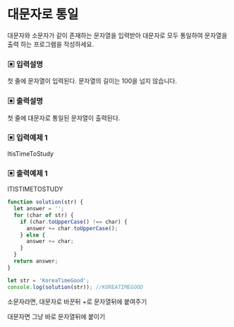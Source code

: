 # 대문자로 통일

대문자와 소문자가 같이 존재하는 문자열을 입력받아 대문자로 모두 통일하여 문자열을 출력 하는 프로그램을 작성하세요.

### ▣ 입력설명

첫 줄에 문자열이 입력된다. 문자열의 길이는 100을 넘지 않습니다.

### ▣ 출력설명

첫 줄에 대문자로 통일된 문자열이 출력된다.

### ▣ 입력예제 1

ItisTimeToStudy

### ▣ 출력예제 1

ITISTIMETOSTUDY

```javascript
function solution(str) {
  let answer = '';
  for (char of str) {
    if (char.toUpperCase() !== char) {
      answer += char.toUpperCase();
    } else {
      answer += char;
    }
  }
  return answer;
}

let str = 'KoreaTimeGood';
console.log(solution(str)); //KOREATIMEGOOD
```

소문자라면, 대문자로 바꾼뒤 +로 문자열뒤에 붙여주기

대문자면 그냥 바로 문자열뒤에 붙이기
